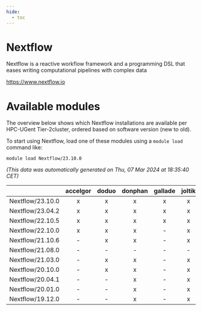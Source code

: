 ```yaml
---
hide:
  - toc
---
```


Nextflow
========


Nextflow is a reactive workflow framework and a programming DSL  that eases writing computational pipelines with complex data

https://www.nextflow.io
# Available modules


The overview below shows which Nextflow installations are available per HPC-UGent Tier-2cluster, ordered based on software version (new to old).

To start using Nextflow, load one of these modules using a `module load` command like:

```shell
module load Nextflow/23.10.0
```

*(This data was automatically generated on Thu, 07 Mar 2024 at 18:35:40 CET)*  

| |accelgor|doduo|donphan|gallade|joltik|skitty|
| :---: | :---: | :---: | :---: | :---: | :---: | :---: |
|Nextflow/23.10.0|x|x|x|x|x|x|
|Nextflow/23.04.2|x|x|x|x|x|x|
|Nextflow/22.10.5|x|x|x|x|x|x|
|Nextflow/22.10.0|x|x|x|-|x|x|
|Nextflow/21.10.6|-|x|x|-|x|x|
|Nextflow/21.08.0|-|-|-|-|-|x|
|Nextflow/21.03.0|-|x|x|-|x|x|
|Nextflow/20.10.0|-|x|x|-|x|x|
|Nextflow/20.04.1|-|-|x|-|x|x|
|Nextflow/20.01.0|-|-|x|-|x|x|
|Nextflow/19.12.0|-|-|x|-|x|x|
